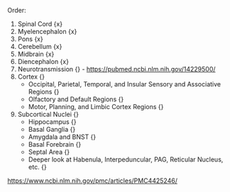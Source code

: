Order:
1. Spinal Cord {x}
2. Myelencephalon {x}
3. Pons {x}
4. Cerebellum {x}
5. Midbrain {x}
6. Diencephalon {x}
8. Neurotransmission {} - https://pubmed.ncbi.nlm.nih.gov/14229500/
9. Cortex {}
	- Occipital, Parietal, Temporal, and Insular Sensory and Associative Regions {}
	- Olfactory and Default Regions {}
	- Motor, Planning, and Limbic Cortex Regions {}
1. Subcortical Nuclei {}
	- Hippocampus {}
	- Basal Ganglia {}
	- Amygdala and BNST {}
	- Basal Forebrain {}
	- Septal Area {}
	- Deeper look at Habenula, Interpeduncular, PAG, Reticular Nucleus, etc. {}

https://www.ncbi.nlm.nih.gov/pmc/articles/PMC4425246/